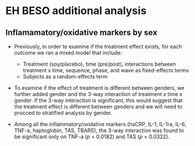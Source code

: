 # EH BESO additional analysis

## Inflamamatory/oxidative markers by sex
- Previously, in order to examine if the treatment effect exists, for each outcome we ran a mixed model that include:
  - Treatment (soy/placebo), time (pre/post), interactions between treatment x time, sequence, phase, and wave as fixed-effects terms
  - Subjects as a random-effects term

- To examine if the effect of treatment is different between genders, we further added gender and the 3-way interaction of treatment x time x gender. If the 3-way interaction is significant, this would suggest that the treatment effect is different between genders and we will need to procced to stratified analysis by gender.

- Among all the inflammatory/oxidative markers (hsCRP, IL-1, IL-1ra, IL-6, TNF-a, haptoglobin, TAS, TBARS), the 3-way interaction was found to be significant only on TNF-a (*p* = 0.0182) and TAS (*p* = 0.0322). 